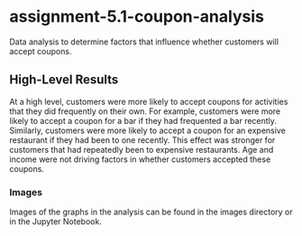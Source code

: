 # assignment-5.1-coupon-analysis
Data analysis to determine factors that influence whether customers will accept coupons.

## High-Level Results
At a high level, customers were more likely to accept coupons for activities that they did frequently on their own. For example, customers were more likely to accept a coupon for a bar if they had frequented a bar recently. Similarly, customers were more likely to accept a coupon for an expensive restaurant if they had been to one recently. This effect was stronger for customers that had repeatedly been to expensive restaurants. Age and income were not driving factors in whether customers accepted these coupons.

### Images
Images of the graphs in the analysis can be found in the images directory or in the Jupyter Notebook.
